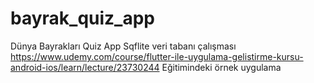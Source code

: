 # bayrak_quiz_app

Dünya Bayrakları Quiz App
Sqflite veri tabanı çalışması
https://www.udemy.com/course/flutter-ile-uygulama-gelistirme-kursu-android-ios/learn/lecture/23730244 Eğitimindeki örnek uygulama